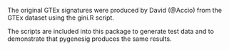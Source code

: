 The original GTEx signatures were produced by David (@Accio) from the GTEx dataset using 
the gini.R script. 

The scripts are included into this package to generate test data and to demonstrate that pygenesig 
produces the same results. 
